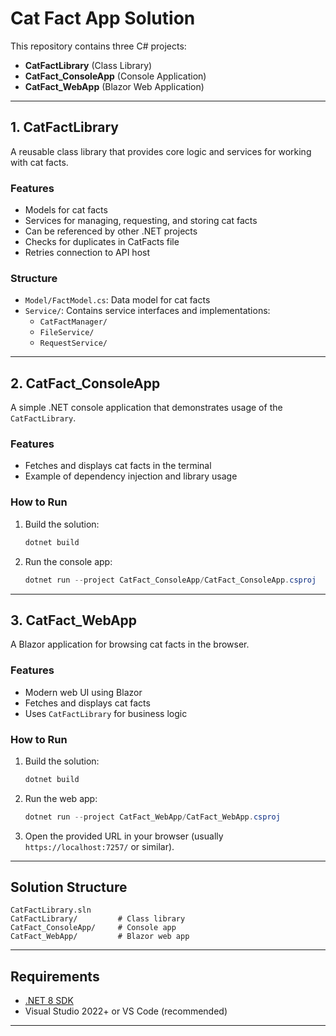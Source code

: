 # Cat Fact App Solution

This repository contains three C# projects:
- **CatFactLibrary** (Class Library)
- **CatFact_ConsoleApp** (Console Application)
- **CatFact_WebApp** (Blazor Web Application)

---

## 1. CatFactLibrary
A reusable class library that provides core logic and services for working with cat facts.

### Features
- Models for cat facts
- Services for managing, requesting, and storing cat facts
- Can be referenced by other .NET projects
- Checks for duplicates in CatFacts file
- Retries connection to API host

### Structure
- `Model/FactModel.cs`: Data model for cat facts
- `Service/`: Contains service interfaces and implementations:
  - `CatFactManager/`
  - `FileService/`
  - `RequestService/`

---

## 2. CatFact_ConsoleApp
A simple .NET console application that demonstrates usage of the `CatFactLibrary`.

### Features
- Fetches and displays cat facts in the terminal
- Example of dependency injection and library usage

### How to Run
1. Build the solution:
   ```powershell
   dotnet build
   ```
2. Run the console app:
   ```powershell
   dotnet run --project CatFact_ConsoleApp/CatFact_ConsoleApp.csproj
   ```

---

## 3. CatFact_WebApp
A Blazor application for browsing cat facts in the browser.

### Features
- Modern web UI using Blazor
- Fetches and displays cat facts
- Uses `CatFactLibrary` for business logic

### How to Run
1. Build the solution:
   ```powershell
   dotnet build
   ```
2. Run the web app:
   ```powershell
   dotnet run --project CatFact_WebApp/CatFact_WebApp.csproj
   ```
3. Open the provided URL in your browser (usually `https://localhost:7257/` or similar).

---

## Solution Structure
```
CatFactLibrary.sln
CatFactLibrary/         # Class library
CatFact_ConsoleApp/     # Console app
CatFact_WebApp/         # Blazor web app
```

---

## Requirements
- [.NET 8 SDK](https://dotnet.microsoft.com/en-us/download/dotnet/8.0)
- Visual Studio 2022+ or VS Code (recommended)

---

